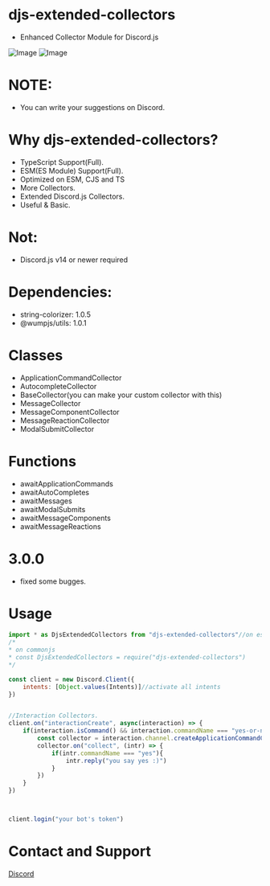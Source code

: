 # djs-extended-collectors

- Enhanced Collector Module for Discord.js

![Image](https://img.shields.io/npm/dt/djs-extended-collectors.svg?color=%2351FC0&maxAge=3600)
![Image](https://img.shields.io/npm/v/djs-extended-collectors?color=red&label=djs-extended-collectors)

# NOTE:
- You can write your suggestions on Discord.


# Why djs-extended-collectors?
- TypeScript Support(Full).
- ESM(ES Module) Support(Full).
- Optimized on ESM, CJS and TS
- More Collectors.
- Extended Discord.js Collectors.
- Useful & Basic.

# Not:
- Discord.js v14 or newer required

# Dependencies:
- string-colorizer: 1.0.5
- @wumpjs/utils: 1.0.1

# Classes
- ApplicationCommandCollector
- AutocompleteCollector
- BaseCollector(you can make your custom collector with this)
- MessageCollector
- MessageComponentCollector
- MessageReactionCollector
- ModalSubmitCollector

# Functions
- awaitApplicationCommands
- awaitAutoCompletes
- awaitMessages
- awaitModalSubmits
- awaitMessageComponents
- awaitMessageReactions

# 3.0.0

- fixed some bugges.

# Usage
```js
import * as DjsExtendedCollectors from "djs-extended-collectors"//on esm.
/*
* on commonjs
* const DjsExtendedCollectors = require("djs-extended-collectors")
*/

const client = new Discord.Client({
    intents: [Object.values(Intents)]//activate all intents
})


//Interaction Collectors.
client.on("interactionCreate", async(interaction) => {
    if(interaction.isCommand() && interaction.commandName === "yes-or-no"){
        const collector = interaction.channel.createApplicationCommandCollector(options)//or: new DjsExtendedCollectors.ApplicationCommandCollector(client, interaction.channel, options)
        collector.on("collect", (intr) => {
            if(intr.commandName === "yes"){
                intr.reply("you say yes :)")
            }
        })
    }
})



client.login("your bot's token")
```


# Contact and Support

<a href="https://discord.com/users/586995957695119477">Discord</a>
